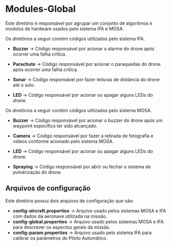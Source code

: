 # Modules-Global

Este diretório é responsável por agrupar um conjunto de algoritmos e modulos de hardware usados pelo sistema IFA e MOSA. 

Os diretórios a seguir contém códigos utilizados pelo sistema IFA.

* **Buzzer** -> Código responsável por acionar o alarme do drone após ocorrer uma falha crítica. 

* **Parachute** -> Código responsável por acionar o paraquedas do drone após ocorrer uma falha crítica. 

* **Sonar** -> Código responsável por fazer leituras de distância do drone até o solo.

* **LED** -> Código responsável por acionar ou apagar alguns LEDs do drone.

Os diretórios a seguir contém códigos utilizados pelo sistema MOSA.

* **Buzzer** -> Código responsável por acionar o buzzer do drone após um waypoint específico ter sido alcançado. 

* **Camera** -> Código responsável por fazer a retirada de fotografia e vídeos conforme acionado pelo sistema MOSA.

* **LED** -> Código responsável por acionar ou apagar alguns LEDs do drone.

* **Spraying** -> Código responsável por abrir ou fechar o sistema de pulverização do drone.

## Arquivos de configuração

Este diretório possui dois arquivos de configuração que são:

* **config-aircraft.properties** -> Arquivo usado pelos sistemas MOSA e IFA com dados da aeronave utilizada na missão.
* **config-global.properties** -> Arquivo usado pelos sistemas MOSA e IFA para descrever os aspectos gerais da missão.
* **config-param.properties** -> Arquivo usado pelo sistema IFA para calibrar os parâmetros do Piloto Automático.
